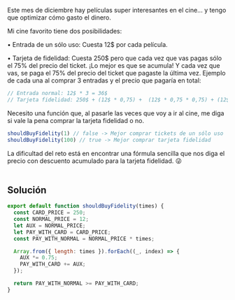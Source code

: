 Este mes de diciembre hay películas super interesantes en el cine... y tengo que optimizar cómo gasto el dinero.

Mi cine favorito tiene dos posibilidades:

• Entrada de un sólo uso: Cuesta 12$ por cada película.

• Tarjeta de fidelidad: Cuesta 250$ pero que cada vez que vas pagas sólo el 75% del precio del ticket. ¡Lo mejor es que se acumula! Y cada vez que vas, se paga el 75% del precio del ticket que pagaste la última vez.
Ejemplo de cada una al comprar 3 entradas y el precio que pagaría en total:

```js
// Entrada normal: 12$ * 3 = 36$
// Tarjeta fidelidad: 250$ + (12$ * 0,75) +  (12$ * 0,75 * 0,75) + (12$ * 0,75 * 0,75 * 0,75) = 270,8125$
```

Necesito una función que, al pasarle las veces que voy a ir al cine, me diga si vale la pena comprar la tarjeta fidelidad o no.

```js
shouldBuyFidelity(1) // false -> Mejor comprar tickets de un sólo uso
shouldBuyFidelity(100) // true -> Mejor comprar tarjeta fidelidad
```

La dificultad del reto está en encontrar una fórmula sencilla que nos diga el precio con descuento acumulado para la tarjeta fidelidad. 😜 <br ><br >

## **Solución**

```js
export default function shouldBuyFidelity(times) {
  const CARD_PRICE = 250;
  const NORMAL_PRICE = 12;
  let AUX = NORMAL_PRICE;
  let PAY_WITH_CARD = CARD_PRICE;
  const PAY_WITH_NORMAL = NORMAL_PRICE * times;

  Array.from({ length: times }).forEach((_, index) => {
    AUX *= 0.75;
    PAY_WITH_CARD += AUX;
  });

  return PAY_WITH_NORMAL >= PAY_WITH_CARD;
}
```